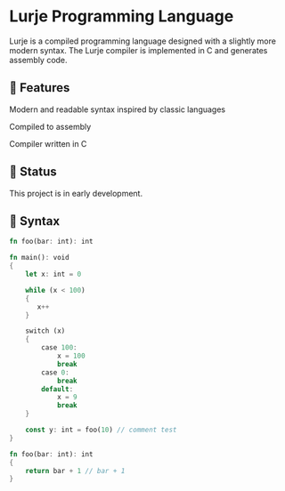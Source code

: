 # Lurje Programming Language
Lurje is a compiled programming language designed with a slightly more modern syntax. The Lurje compiler is implemented in C and generates assembly code.

## 🚀 Features
Modern and readable syntax inspired by classic languages

Compiled to assembly

Compiler written in C

## 🔧 Status
This project is in early development.

## 📄 Syntax
```rust
fn foo(bar: int): int

fn main(): void
{
    let x: int = 0

    while (x < 100)
    {
       x++
    }

    switch (x)
    {
        case 100:
            x = 100
            break
        case 0:
            break
        default:
            x = 9
            break
    }

    const y: int = foo(10) // comment test
}

fn foo(bar: int): int
{
    return bar + 1 // bar + 1
}
```
